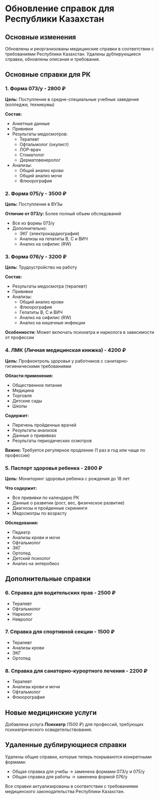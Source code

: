# Обновление справок для Республики Казахстан

## Основные изменения

Обновлены и реорганизованы медицинские справки в соответствии с требованиями Республики Казахстан. Удалены дублирующиеся справки, обновлены описания и требования.

## Основные справки для РК

### 1. Форма 073/у - 2800 ₽
**Цель:** Поступление в средне-специальные учебные заведения (колледжи, техникумы)

**Состав:**
- Анкетные данные
- Прививки
- Результаты медосмотров:
  - Терапевт
  - Офтальмолог (окулист)
  - ЛОР-врач
  - Стоматолог
  - Дерматовенеролог
- Анализы:
  - Общий анализ крови
  - Общий анализ мочи
  - Флюорография

### 2. Форма 075/у - 3500 ₽
**Цель:** Поступление в ВУЗы

**Отличие от 073/у:** Более полный объем обследований
- Все из формы 073/у
- Дополнительно:
  - ЭКГ (электрокардиография)
  - Анализы на гепатиты B, C и ВИЧ
  - Анализ на сифилис (RW)

### 3. Форма 076/у - 3200 ₽
**Цель:** Трудоустройство на работу

**Состав:**
- Результаты медосмотра (терапевт)
- Прививки
- Анализы:
  - Общий анализ крови
  - Флюорография
  - Гепатиты B, C и ВИЧ
  - Анализ на сифилис (RW)
  - Анализ на кишечные инфекции

**Особенности:** Может включать психиатра и нарколога в зависимости от профессии

### 4. ЛМК (Личная медицинская книжка) - 4200 ₽
**Цель:** Профконтроль здоровья у работников с санитарно-гигиеническими требованиями

**Области применения:**
- Общественное питание
- Медицина
- Торговля
- Детские сады
- Школы

**Содержит:**
- Перечень пройденных врачей
- Результаты анализов
- Данные о прививках
- Результаты периодических осмотров

**Важно:** Требуется регулярное продление (1 раз в год или чаще по профессии)

### 5. Паспорт здоровья ребенка - 2800 ₽
**Цель:** Мониторинг здоровья ребенка с рождения до 18 лет

**Что содержит:**
- Все прививки по календарю РК
- Данные о развитии (рост, вес, физическое развитие)
- Диагнозы и пройденные скрининги
- Медосмотры по возрасту

**Обследования:**
- Педиатр
- Анализы крови и мочи
- Офтальмолог
- ЭКГ
- Ортопед
- Детский психолог
- Анализ на энтеробиоз

## Дополнительные справки

### 6. Справка для водительских прав - 2500 ₽
- Терапевт
- Офтальмолог
- Нарколог
- Невролог

### 7. Справка для спортивной секции - 1500 ₽
- Терапевт
- Анализы крови
- ЭКГ
- Ортопед

### 8. Справка для санаторно-курортного лечения - 2200 ₽
- Терапевт
- Анализы крови и мочи
- Офтальмолог
- Флюорография

## Новые медицинские услуги

Добавлена услуга **Психиатр** (1500 ₽) для профессий, требующих психиатрического освидетельствования.

## Удаленные дублирующиеся справки

Удалены общие справки, которые теперь покрываются конкретными формами:
- Общая справка для учебы → заменена формами 073/у и 075/у
- Общая справка для работы → заменена формой 076/у

Все справки актуализированы в соответствии с требованиями медицинского законодательства Республики Казахстан. 